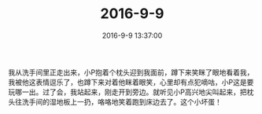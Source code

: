 ﻿---
title: "2016-9-9"
date: 2016-9-9 13:37:00
tags: 文字
categories: 爸爸
---
我从洗手间里正走出来，小P抱着个枕头迎到我面前，蹲下来笑眯了眼地看着我，我被他这表情逗乐了，也蹲下来对着他眯着眼笑，心里却有点犯嘀咕，小P这是要玩哪一出。过了会，我站起来，刚走开到旁边。就听见小P高兴地尖叫起来，把枕头往洗手间的湿地板上一扔，咯咯地笑着跑到床边去了。这个小坏蛋！ ​​​​ 
